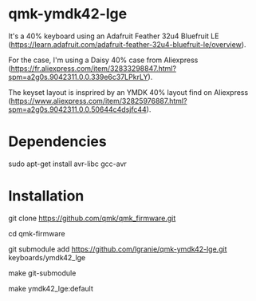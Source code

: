 # qmk-ymdk42-lge

It's a 40% keyboard using an Adafruit Feather 32u4 Bluefruit LE (https://learn.adafruit.com/adafruit-feather-32u4-bluefruit-le/overview).

For the case, I'm using a Daisy 40% case from Aliexpress (https://fr.aliexpress.com/item/32833298847.html?spm=a2g0s.9042311.0.0.339e6c37LPkrLY).

The keyset layout is insprired by an YMDK 40% layout find on Aliexpress (https://www.aliexpress.com/item/32825976887.html?spm=a2g0s.9042311.0.0.50644c4dsjfc44).

# Dependencies

sudo apt-get install avr-libc gcc-avr

# Installation

git clone https://github.com/qmk/qmk_firmware.git

cd qmk-firmware

git submodule add https://github.com/lgranie/qmk-ymdk42-lge.git keyboards/ymdk42_lge

make git-submodule

make ymdk42_lge:default

